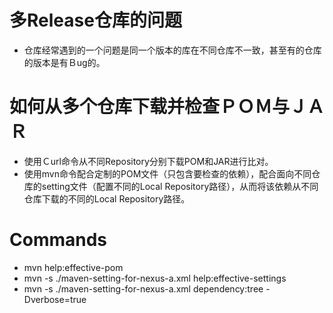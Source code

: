 # 多Release仓库的问题
- 仓库经常遇到的一个问题是同一个版本的库在不同仓库不一致，甚至有的仓库的版本是有Ｂug的。

# 如何从多个仓库下载并检查ＰＯＭ与ＪＡＲ
- 使用Ｃurl命令从不同Repository分别下载POM和JAR进行比对。
- 使用mvn命令配合定制的POM文件（只包含要检查的依赖），配合面向不同仓库的setting文件（配置不同的Local Repository路径），从而将该依赖从不同仓库下载的不同的Local Repository路径。

# Commands
- mvn help:effective-pom
- mvn -s ./maven-setting-for-nexus-a.xml help:effective-settings
- mvn -s ./maven-setting-for-nexus-a.xml dependency:tree -Dverbose=true
